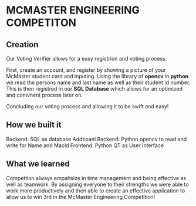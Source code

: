 # MCMASTER ENGINEERING COMPETITON

## Creation
Our Voting Verifier allows for a easy registrion and voting process. 

First, create an account, and register by showing a picture of your McMaster student card and inputing. Using the library of **opencv** in **python** we read the persons name and last name as well as their student id number. This is then registred in our **SQL Database** which allows for an optimized and conivnent process later on. 

Concluding our voting process and allowing it to be swift and easy! 
## How we built it

Backend: SQL as database
Addtioanl Backend: Python opencv to read and write for Name and MacId
Frontend: Python QT as User Interface

## What we learned
Compettion always empahsize in time management and being effective as well as teamwork. By assigning everyone to their strengths we were able to work more productively and then able to create an effective application to allow us to win 3rd in the McMaster Engineering Competition! 
